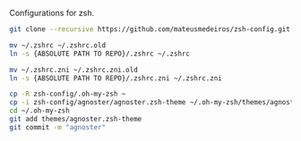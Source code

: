 Configurations for zsh.

```bash
git clone --recursive https://github.com/mateusmedeiros/zsh-config.git
```
```bash
mv ~/.zshrc ~/.zshrc.old
ln -s {ABSOLUTE PATH TO REPO}/.zshrc ~/.zshrc
```
```bash
mv ~/.zshrc.zni ~/.zshrc.zni.old
ln -s {ABSOLUTE PATH TO REPO}/.zshrc.zni ~/.zshrc.zni
```

```bash
cp -R zsh-config/.oh-my-zsh ~
cp -i zsh-config/agnoster/agnoster.zsh-theme ~/.oh-my-zsh/themes/agnoster.zsh-theme
cd ~/.oh-my-zsh
git add themes/agnoster.zsh-theme
git commit -m "agnoster"
```

